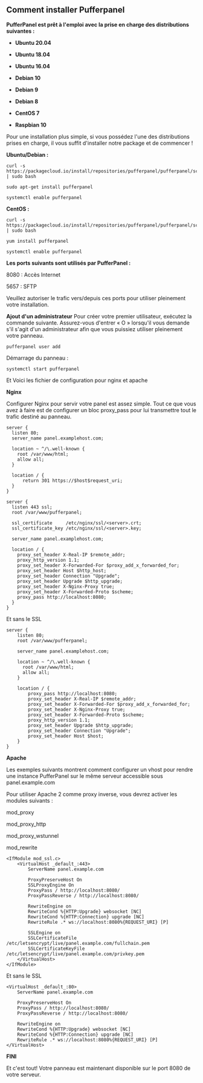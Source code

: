 ## Comment installer Pufferpanel

**PufferPanel est prêt à l'emploi avec la prise en charge des distributions suivantes :**

- **Ubuntu 20.04**

- **Ubuntu 18.04**

- **Ubuntu 16.04**

- **Debian 10**

- **Debian 9**

- **Debian 8**

- **CentOS 7**

- **Raspbian 10**



Pour une installation plus simple, si vous possédez l'une des distributions prises en charge, il vous suffit d'installer notre package et de commencer !



**Ubuntu/Debian :**

```
curl -s https://packagecloud.io/install/repositories/pufferpanel/pufferpanel/script.deb.sh | sudo bash
```

```
sudo apt-get install pufferpanel
```

```
systemctl enable pufferpanel
```



**CentOS :**

```
curl -s https://packagecloud.io/install/repositories/pufferpanel/pufferpanel/script.rpm.sh | sudo bash
```

```
yum install pufferpanel
```

```
systemctl enable pufferpanel
```





**Les ports suivants sont utilisés par PufferPanel :**

8080 : Accès Internet

5657 : SFTP

Veuillez autoriser le trafic vers/depuis ces ports pour utiliser pleinement votre installation.







**Ajout d'un administrateur**
Pour créer votre premier utilisateur, exécutez la commande suivante. Assurez-vous d'entrer « O » lorsqu'il vous demande s'il s'agit d'un administrateur afin que vous puissiez utiliser pleinement votre panneau.

```
pufferpanel user add
```



Démarrage du panneau :

```
systemctl start pufferpanel
```

Et Voici les fichier de configuration pour nginx et apache

**Nginx**

Configurer Nginx pour servir votre panel est assez simple. Tout ce que vous avez à faire est de configurer un bloc proxy_pass pour lui transmettre tout le trafic destiné au panneau.

```
server {
  listen 80;
  server_name panel.examplehost.com;

  location ~ ^/\.well-known {
    root /var/www/html;
    allow all;
  }

  location / {
      return 301 https://$host$request_uri;
  }
}

server {
  listen 443 ssl;
  root /var/www/pufferpanel;

  ssl_certificate     /etc/nginx/ssl/<server>.crt;
  ssl_certificate_key /etc/nginx/ssl/<server>.key;

  server_name panel.examplehost.com;

  location / {
    proxy_set_header X-Real-IP $remote_addr;
    proxy_http_version 1.1;
    proxy_set_header X-Forwarded-For $proxy_add_x_forwarded_for;
    proxy_set_header Host $http_host;
    proxy_set_header Connection "Upgrade";
    proxy_set_header Upgrade $http_upgrade;
    proxy_set_header X-Nginx-Proxy true;
    proxy_set_header X-Forwarded-Proto $scheme;
    proxy_pass http://localhost:8080;
  }
}
```

Et sans le SSL

```
server {
    listen 80;
    root /var/www/pufferpanel;

    server_name panel.examplehost.com;

    location ~ ^/\.well-known {
      root /var/www/html;
      allow all;
    }

    location / {
        proxy_pass http://localhost:8080;
        proxy_set_header X-Real-IP $remote_addr;
        proxy_set_header X-Forwarded-For $proxy_add_x_forwarded_for;
        proxy_set_header X-Nginx-Proxy true;
        proxy_set_header X-Forwarded-Proto $scheme;
        proxy_http_version 1.1;
        proxy_set_header Upgrade $http_upgrade;
        proxy_set_header Connection "Upgrade";
        proxy_set_header Host $host;
    }
}
```



**Apache**

Les exemples suivants montrent comment configurer un vhost pour rendre une instance PufferPanel sur le même serveur accessible sous panel.example.com

Pour utiliser Apache 2 comme proxy inverse, vous devrez activer les modules suivants :

mod_proxy

mod_proxy_http

mod_proxy_wstunnel

mod_rewrite

```
<IfModule mod_ssl.c>
    <VirtualHost _default_:443>
        ServerName panel.example.com

        ProxyPreserveHost On
        SSLProxyEngine On
        ProxyPass / http://localhost:8080/
        ProxyPassReverse / http://localhost:8080/

        RewriteEngine on
        RewriteCond %{HTTP:Upgrade} websocket [NC]
        RewriteCond %{HTTP:Connection} upgrade [NC]
        RewriteRule .* ws://localhost:8080%{REQUEST_URI} [P]

        SSLEngine on
        SSLCertificateFile /etc/letsencrypt/live/panel.example.com/fullchain.pem
        SSLCertificateKeyFile /etc/letsencrypt/live/panel.example.com/privkey.pem
    </VirtualHost>
</IfModule>
```

Et sans le SSL

```
<VirtualHost _default_:80>
    ServerName panel.example.com

    ProxyPreserveHost On
    ProxyPass / http://localhost:8080/
    ProxyPassReverse / http://localhost:8080/

    RewriteEngine on
    RewriteCond %{HTTP:Upgrade} websocket [NC]
    RewriteCond %{HTTP:Connection} upgrade [NC]
    RewriteRule .* ws://localhost:8080%{REQUEST_URI} [P]
</VirtualHost>
```



**FINI**

Et c'est tout! Votre panneau est maintenant disponible sur le port 8080 de votre serveur.

